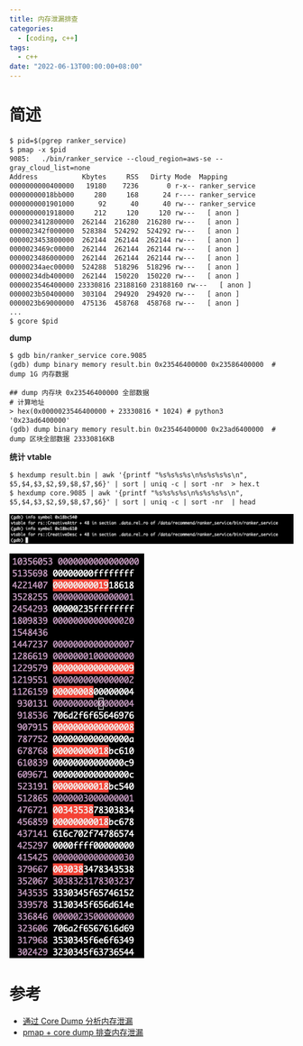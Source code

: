 ```yaml
---
title: 内存泄漏排查
categories: 
  - [coding, c++]
tags:
  - c++
date: "2022-06-13T00:00:00+08:00"
---
```


# 简述

```shell
$ pid=$(pgrep ranker_service)
$ pmap -x $pid
9085:   ./bin/ranker_service --cloud_region=aws-se --gray_cloud_list=none
Address           Kbytes     RSS   Dirty Mode  Mapping
0000000000400000   19180    7236       0 r-x-- ranker_service
00000000018bb000     280     168      24 r---- ranker_service
0000000001901000      92      40      40 rw--- ranker_service
0000000001918000     212     120     120 rw---   [ anon ]
0000023412800000  262144  216280  216280 rw---   [ anon ]
000002342f000000  528384  524292  524292 rw---   [ anon ]
0000023453800000  262144  262144  262144 rw---   [ anon ]
0000023469c00000  262144  262144  262144 rw---   [ anon ]
0000023486000000  262144  262144  262144 rw---   [ anon ]
00000234aec00000  524288  518296  518296 rw---   [ anon ]
00000234db400000  262144  150220  150220 rw---   [ anon ]
0000023546400000 23330816 23188160 23188160 rw---   [ anon ]
0000023b50400000  303104  294920  294920 rw---   [ anon ]
0000023b69000000  475136  458768  458768 rw---   [ anon ]
...
$ gcore $pid
```

**dump**

```shell
$ gdb bin/ranker_service core.9085
(gdb) dump binary memory result.bin 0x23546400000 0x23586400000  # dump 1G 内存数据

## dump 内存块 0x23546400000 全部数据
# 计算地址
> hex(0x0000023546400000 + 23330816 * 1024) # python3
'0x23ad6400000'
(gdb) dump binary memory result.bin 0x23546400000 0x23ad6400000  # dump 区块全部数据 23330816KB
```

**统计 vtable**

```shell
$ hexdump result.bin | awk '{printf "%s%s%s%s\n%s%s%s%s\n", $5,$4,$3,$2,$9,$8,$7,$6}' | sort | uniq -c | sort -nr  > hex.t
$ hexdump core.9085 | awk '{printf "%s%s%s%s\n%s%s%s%s\n", $5,$4,$3,$2,$9,$8,$7,$6}' | sort | uniq -c | sort -nr  | head
```

![image-20220613180006614](memory-leak/image-20220613180006614.png)

![image-20220613180039586](memory-leak/image-20220613180039586.png)

# 参考

- [通过 Core Dump 分析内存泄漏](https://stackoverflow.com/questions/27598986/how-to-analyze-memory-leak-from-coredump)
- [pmap + core dump 排查内存泄漏](https://panzhongxian.cn/cn/2020/12/memory-leak-problem-1/)

